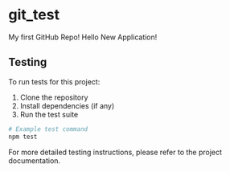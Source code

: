 # git_test
My first GitHub Repo! 
Hello New Application! 

## Testing
To run tests for this project:

1. Clone the repository
2. Install dependencies (if any)
3. Run the test suite

```bash
# Example test command
npm test
```

For more detailed testing instructions, please refer to the project documentation. 